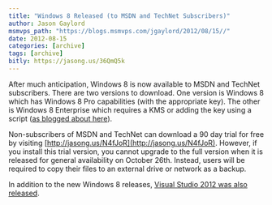 ```yaml
---
title: "Windows 8 Released (to MSDN and TechNet Subscribers)"
author: Jason Gaylord
msmvps_path: "https://blogs.msmvps.com/jgaylord/2012/08/15//"
date: 2012-08-15
categories: [archive]
tags: [archive]
bitly: https://jasong.us/36QmQ5k
---
```


After much anticipation, Windows 8 is now available to MSDN and TechNet subscribers. There are two versions to download. One version is Windows 8 which has Windows 8 Pro capabilities (with the appropriate key). The other is Windows 8 Enterprise which requires a KMS or adding the key using a script ([](http://jasongaylord.com/blog/windows-8-enterprise-activation)[as blogged about here](http://jasong.us/TFupiV)).

Non-subscribers of MSDN and TechNet can download a 90 day trial for free by visiting [http://jasong.us/N4fJoR](http://jasong.us/N4fJoR). However, if you install this trial version, you cannot upgrade to the full version when it is released for general availability on October 26th. Instead, users will be required to copy their files to an external drive or network as a backup.

In addition to the new Windows 8 releases, [Visual Studio 2012 was also released](http://jasong.us/TFw0Fs).